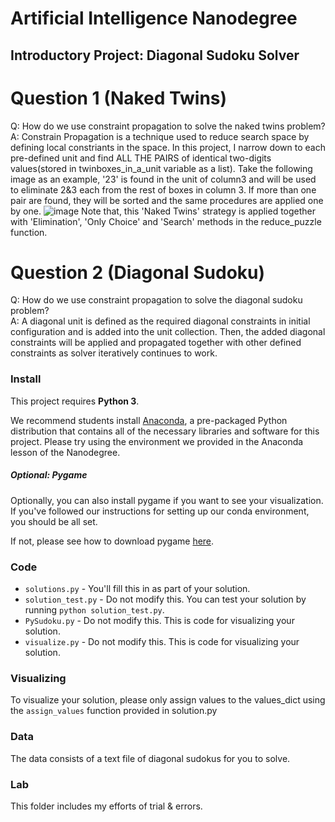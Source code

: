# Artificial Intelligence Nanodegree
## Introductory Project: Diagonal Sudoku Solver

# Question 1 (Naked Twins)
Q: How do we use constraint propagation to solve the naked twins problem?  
A: Constrain Propagation is a technique used to reduce search space by defining local constriants in the space. In this project, I narrow down to each pre-defined unit and find ALL THE PAIRS of identical two-digits values(stored in twinboxes_in_a_unit variable as a list). Take the following image as an example, '23' is found in the unit of column3 and will be used to eliminate 2&3 each from the rest of boxes in column 3. If more than one pair are found, they will be sorted and the same procedures are applied one by one.
![image](https://d17h27t6h515a5.cloudfront.net/topher/2017/January/5877cc63_naked-twins/naked-twins.png)
Note that, this 'Naked Twins' strategy is applied together with 'Elimination', 'Only Choice' and 'Search' methods in the reduce_puzzle function.

# Question 2 (Diagonal Sudoku)
Q: How do we use constraint propagation to solve the diagonal sudoku problem?  
A: A diagonal unit is defined as the required diagonal constraints in initial configuration and is added into the unit collection. Then, the added diagonal constraints will be applied and propagated together with other defined constraints as solver iteratively continues to work.

### Install

This project requires **Python 3**.

We recommend students install [Anaconda](https://www.continuum.io/downloads), a pre-packaged Python distribution that contains all of the necessary libraries and software for this project. 
Please try using the environment we provided in the Anaconda lesson of the Nanodegree.



##### Optional: Pygame

Optionally, you can also install pygame if you want to see your visualization. If you've followed our instructions for setting up our conda environment, you should be all set.

If not, please see how to download pygame [here](http://www.pygame.org/download.shtml).

### Code

* `solutions.py` - You'll fill this in as part of your solution.
* `solution_test.py` - Do not modify this. You can test your solution by running `python solution_test.py`.
* `PySudoku.py` - Do not modify this. This is code for visualizing your solution.
* `visualize.py` - Do not modify this. This is code for visualizing your solution.

### Visualizing

To visualize your solution, please only assign values to the values_dict using the ```assign_values``` function provided in solution.py

### Data

The data consists of a text file of diagonal sudokus for you to solve.

### Lab

This folder includes my efforts of trial & errors.
